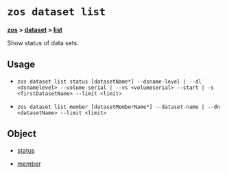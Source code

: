 # `zos dataset list`

**[zos](../../zos-article) > [dataset](../dataset-article) > [list](list-article)**

Show status of data sets. <!--dataset-list-description-->

## Usage

- ```zos dataset list status [datasetName*] --dsname-level | --dl <dsnamelevel> --volume-serial | --vs <volumeserial> --start | -s <firstDatasetName> --limit <limit>```

- ```zos dataset list member [datasetMemberName*] --dataset-name | --dn <datasetName> --limit <limit>```

## Object

- [status](zos-dataset-list-status)

- [member](zos-dataset-list-member)